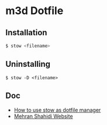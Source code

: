 # m3d Dotfile

## Installation 
```bash
$ stow <filename>
```

## Uninstalling 
```
$ stow -D <filename>
```

## Doc
- [How to use stow as dotfile manager](https://alexpearce.me/2016/02/managing-dotfiles-with-stow/)
- [Mehran Shahidi Website](https://mehranshahidi.ir)
